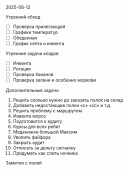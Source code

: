 
2025-06-12


Утренний обход

- [ ] Проверка прилегающей
- [ ] Графики температур
- [ ] Обеденная
- [ ] График септа и инвента

Утренние задачи кладов
- [ ] Инвента
- [ ] Ротация
- [ ] Проверка бананов
- [ ] Проверка зелени и особенно моркови

Дополнительные задачи

1. Решить сколько нужно до заказать полок на склад
2. Добавить недостающие полки «с» «сс» и т.д.
3. Решить проблему с маршрутом 
4. Инвента мороз
5. Подготовится к аудиту
6. Курсы для всех ребят
7. Медкнижки большой Максим
8. Уволить файфора
9. Закрыть аудит
10. Отписать за дельту сигналку
11. Придумать как слить ночника

Заметки с полей

  